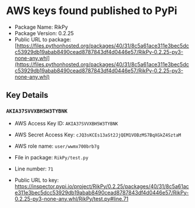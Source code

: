 # AWS keys found published to PyPi

* Package Name: RikPy
* Package Version: 0.2.25
* Public URL to package: [https://files.pythonhosted.org/packages/40/31/8c5a61ace311e3bec5dcc53929db19abab8490cead8787843df4d0446e57/RikPy-0.2.25-py3-none-any.whl](https://files.pythonhosted.org/packages/40/31/8c5a61ace311e3bec5dcc53929db19abab8490cead8787843df4d0446e57/RikPy-0.2.25-py3-none-any.whl)

## Key Details

### `AKIA37SVVXBH5W3TYBNK`

* AWS Access Key ID: `AKIA37SVVXBH5W3TYBNK`
* AWS Secret Access Key: `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` 
* AWS role name: `user/wwmx700brb7g`
* File in package: `RikPy/test.py`
* Line number: `71`

* Public URL to key: https://inspector.pypi.io/project/RikPy/0.2.25/packages/40/31/8c5a61ace311e3bec5dcc53929db19abab8490cead8787843df4d0446e57/RikPy-0.2.25-py3-none-any.whl/RikPy/test.py#line.71


